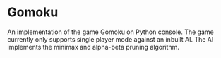 # Gomoku
An implementation of the game Gomoku on Python console. The game currently only supports single player mode against an inbuilt AI. The AI implements the minimax and alpha-beta pruning algorithm.
